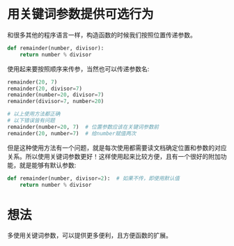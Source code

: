 # 用关键词参数提供可选行为

和很多其他的程序语言一样，构造函数的时候我们按照位置传递参数。

```python
def remainder(number, divisor):
    return number % divisor
```

使用起来要按照顺序来传参，当然也可以传递参数名:

```python
remainder(20, 7)
remainder(20, divisor=7)
remainder(number=20, divisor=7)
remainder(divisor=7, number=20)

# 以上使用方法都正确
# 以下错误皆有问题
remainder(number=20, 7)  # 位置参数应该在关键词参数前
remainder(20, number=7)  # 给number赋值两次

```

但是这种使用方法有一个问题，就是每次使用都需要读文档确定位置和参数的对应关系。所以使用关键词参数更好！这样使用起来比较方便，且有一个很好的附加功能，就是能够有默认参数:

```python
def remainder(number, divisor=2):  # 如果不传，即使用默认值
    return number % divisor
```

# 想法

多使用关键词参数，可以提供更多便利，且方便函数的扩展。
